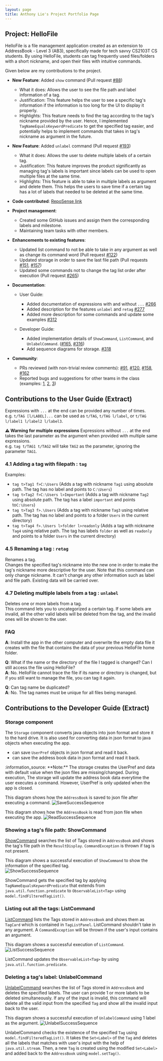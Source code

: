 ```yaml
---
layout: page
title: Anthony Lie's Project Portfolio Page
---
```


## Project: HelloFile

HelloFile is a file management application created as an extension to AddressBook - Level 3 (AB3),
specifically made for tech savvy CS2103T CS students.
By using HelloFile, students can tag frequently used files/folders with a short nickname, and open their files
with intuitive commands.

Given below are my contributions to the project.

* **New Feature**: Added `show` command
(Pull request [\#88](https://github.com/AY2021S1-CS2103T-F12-1/tp/pull/88))
  * What it does: Allows the user to see the file path and label information of a tag.
  * Justification: This feature helps the user to see a specific tag's information if the information is too long for the UI to display it properly.
  * Highlights: This feature needs to find the tag according to the tag's nickname provided by the user. 
  Hence, I implemented `TagNameEqualsKeywordPredicate` to get the specified tag easier, and potentially helps to implement commands that takes in tag's nickname as argument in the future.

* **New Feature**: Added `unlabel` command
(Pull request [\#193](https://github.com/AY2021S1-CS2103T-F12-1/tp/pull/193))
  * What it does: Allows the user to delete multiple labels of a certain tag.
  * Justification: This feature improves the product significantly as managing tag's labels is important since labels can be used to open multiple files at the same time.
  * Highlights: This feature is able to take in multiple labels as argument and delete them. This helps the users to save time if a certain tag has a lot of labels that needed to be deleted at the same time.

* **Code contributed**: [RepoSense link](https://nus-cs2103-ay2021s1.github.io/tp-dashboard/#breakdown=true&search=anthony6401&sort=groupTitle&sortWithin=title&since=2020-08-14&timeframe=commit&mergegroup=&groupSelect=groupByRepos&checkedFileTypes=docs~functional-code~test-code~other&tabOpen=true&tabType=authorship&tabAuthor=Anthony6401&tabRepo=AY2021S1-CS2103T-F12-1%2Ftp%5Bmaster%5D&authorshipIsMergeGroup=false&authorshipFileTypes=docs~functional-code~test-code~other)

* **Project management**:
  * Created some GitHub issues and assign them the corresponding labels and milestone.
  * Maintaining team tasks with other members.

* **Enhancements to existing features**:
  * Updated list command to not be able to take in any argument as well as change its command word
  (Pull request [\#122](https://github.com/AY2021S1-CS2103T-F12-1/tp/pull/122))
  * Updated storage in order to save the last file path 
  (Pull requests [\#151](https://github.com/AY2021S1-CS2103T-F12-1/tp/pull/151), 
  [\#157](https://github.com/AY2021S1-CS2103T-F12-1/tp/pull/157))
  * Updated some commands not to change the tag list order after execution
  (Pull request [\#265](https://github.com/AY2021S1-CS2103T-F12-1/tp/pull/265))

* **Documentation**:
  * User Guide:
    * Added documentation of expressions with and without `...`
    [\#266](https://github.com/nus-cs2103-AY2021S1/forum/issues/266)
    * Added description for the features `unlabel` and `retag` 
    [\#277](https://github.com/nus-cs2103-AY2021S1/forum/issues/277)
    * Added more description for some commands and update some examples 
    [\#312](https://github.com/nus-cs2103-AY2021S1/forum/issues/312)
    
  * Developer Guide:
    * Added implementation details of `ShowCommand`, `ListCommand`, and `UnlabelCommand`.
    ([\#165](https://github.com/nus-cs2103-AY2021S1/forum/issues/165),
    [\#316](https://github.com/nus-cs2103-AY2021S1/forum/issues/316))
    * Add sequence diagrams for storage.
    [\#318](https://github.com/nus-cs2103-AY2021S1/forum/issues/318)

* **Community**:
  * PRs reviewed (with non-trivial review comments): 
  [\#91](https://github.com/AY2021S1-CS2103T-F12-1/tp/pull/91), 
  [\#120](https://github.com/AY2021S1-CS2103T-F12-1/tp/pull/120), 
  [\#158](https://github.com/AY2021S1-CS2103T-F12-1/tp/pull/158), 
  [\#162](https://github.com/AY2021S1-CS2103T-F12-1/tp/pull/162)
  * Reported bugs and suggestions for other teams in the class (examples: [1](https://github.com/anthony6401/ped/issues/2),
   [2](https://github.com/anthony6401/ped/issues/4), 
   [3](https://github.com/anthony6401/ped/issues/6))
   
<div style="page-break-after: always;"></div>
   
## Contributions to the User Guide (Extract)
   
Expressions with `...` at the end can be provided any number of times.<br>
e.g. `t/TAG [l/LABEL]...` can be used as `t/TAG`, `t/TAG l/label`, or `t/TAG l/label1 l/label2 l/label3`.
   
<div markdown="block" class="alert alert-warning">
     
**:warning: Warning for multiple expressions**
Expressions without `...` at the end takes the last parameter as the argument when provided with multiple same expressions.<br>
e.g. `tag t/TAG1 t/TAG2` will take `TAG2` as the parameter, ignoring the parameter `TAG1`.

</div>

### 4.1 Adding a tag with filepath : `tag`

Examples:
* `tag t>Tag1 f>C:\Users` (Adds a tag with nickname `Tag1` using absolute path. The tag has no label and points to `C:\Users`)
* `tag t>Tag2 f>C:\Users l>Important` (Adds a tag with nickname `Tag2` using absolute path. The tag has a label `important` and points to`C:\Users`)
* `tag t>Tag3 f>.\Users` (Adds a tag with nickname `Tag3` using relative path. The tag has no label and points to a folder `Users` in the current directory)
* `tag t>Tag4 f>.\Users l>folder l>readonly` (Adds a tag with nickname `Tag4` using relative path. The tag has labels `folder` as well as `readonly` and points to a folder `Users` in the current directory)

### 4.5 Renaming a tag : `retag`

Renames a tag. <br>
Changes the specified tag's nickname into the new one in order to make the tag's nickname more descriptive for the user. 
Note that this command can only change nickname. It can't change any other information such as label and file path.
Existing data will be carried over.

### 4.7 Deleting multiple labels from a tag : `unlabel`

Deletes one or more labels from a tag. <br>
This command lets you to uncategorized a certain tag.
If some labels are invalid, all the other valid labels will be deleted from the tag, 
and the invalid ones will be shown to the user.

### FAQ
**A**: Install the app in the other computer and overwrite the empty data file it creates with the file that contains the data of your previous HelloFile home folder.

**Q**: What if the name or the directory of the file I tagged is changed? Can I still access the file using HelloFile?<br>
**A**: No. HelloFile cannot trace the file if its name or directory is changed, but if you still want to manage the file, you can tag it again.

**Q**: Can tag name be duplicated?<br>
**A**: No. The tag names must be unique for all files being managed.
    
<div style="page-break-after: always;"></div>
    
## Contributions to the Developer Guide (Extract)

### Storage component

The `Storage` component converts java objects into json format and store it to the hard drive. 
It is also used for converting data in json format to java objects when executing the app.

* can save `UserPref` objects in json format and read it back.
* can save the address book data in json format and read it back.

<div markdown="span" class="alert alert-info">:information_source: **Note:** The storage creates the UserPref and data with default value when the json files are missing/changed. During execution, The storage will update the address book data everytime the user executes a command. However, UserPref is only updated when the app is closed.
</div>

This diagram shows how the `AddressBook` is saved to json file after executing a command.
![SaveSuccessSequence](../images/SaveStorageSequenceDiagram.png)

<div style="page-break-after: always;"></div>

This diagram shows how the `AddressBook` is read from json file when executing the app.
![ReadSuccessSequence](../images/ReadStorageSequenceDiagram.png)

### Showing a tag's file path: ShowCommand

[ShowCommand](https://github.com/AY2021S1-CS2103T-F12-1/tp/blob/master/src/main/java/seedu/address/logic/commands/ShowCommand.java)
searches the list of Tags stored in `AddressBook` and shows the tag's file path in the `ResultDisplay`.
`CommandException` is thrown if tag is not present.

This diagram shows a successful execution of `ShowCommand` to show the information of the specified tag.<br>
![ShowSuccessSequence](../images/ShowCommandSequenceDiagram.png)

ShowCommand gets the specified tag by applying `TagNameEqualsKeywordPredicate` that extends from `java.util.function.predicate` to `ObservableList<Tag>` using `model.findFilteredTagList()`.

### Listing out all the tags: ListCommand

[ListCommand](https://github.com/AY2021S1-CS2103T-F12-1/tp/blob/master/src/main/java/seedu/address/logic/commands/ListCommand.java)
lists the Tags stored in `AddressBook` and shows them as `TagCard` which is contained in `TagListPanel`.
ListCommand shouldn't take in any argument. A `CommandException` will be thrown if the user's input contains an argument.

This diagram shows a successful execution of `ListCommand`.<br>
![ListSuccessSequence](../images/ListCommandSequenceDiagram.png)

ListCommand updates the `ObservableList<Tag>` by using `java.util.function.predicate`.

### Deleting a tag's label: UnlabelCommand

[UnlabelCommand](https://github.com/AY2021S1-CS2103T-F12-1/tp/blob/master/src/main/java/seedu/address/logic/commands/UnlabelCommand.java)
searches the list of Tags stored in `AddressBook` and deletes the specified labels. 
The user can provide 1 or more labels to be deleted simultaneously. 
If any of the input is invalid, this command will delete all the valid input from the specified `Tag` and show all the invalid input back to the user.

This diagram shows a successful execution of `UnlabelCommand` using 1 label as the argument.
![UnlabelSuccessSequence](../images/UnlabelCommandSequenceDiagram.png)

UnlabelCommand checks the existence of the specified `Tag` using `model.findFilteredTagList()`. 
It takes the `Set<Label>` of the `Tag` and deletes all the labels that matches with user's input with the help of `java.util.stream`. 
Then, a new `Tag` is created using the modified `Set<Label>` and added back to the `AddressBook` using `model.setTag()`.

